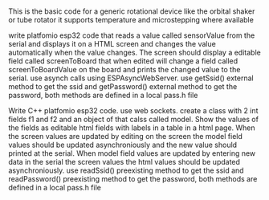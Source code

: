 # 
This is the basic code for a generic rotational device like the orbital shaker or tube rotator
it supports temperature and microstepping where available


write platfomio esp32 code that reads a value called sensorValue from the serial and displays it on a HTML screen and changes the value automatically when the value changes.
The screen should display a editable field called screenToBoard that when edited will change a field called screenToBoardValue on the board and prints the changed value to the serial. use asynch calls using ESPAsyncWebServer. use getSsid() external method to get the ssid and getPassword() external method to get the password, both methods are defined in a local pass.h file


Write C++ platfomio esp32 code. use web sockets. create a class with 2 int fields f1 and f2 and an object of that calss called model.
Show the values of the fields as editable html fields with labels in a table in a html page.
When the screen values are updated by editing on the screen the model field values should be updated asynchroniously and the new value should printed at the serial.
When model field values are updated by entering new data in  the serial the screen values  the html values should be updated asynchroniously.
use readSsid() preexisting method to get the ssid and readPassword() preexisting method to get the password, both methods are defined in a local pass.h file